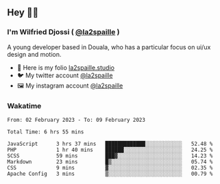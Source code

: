 ## Hey 👋🏾
### I'm Wilfried Djossi ( <a href="https://twitter.com/la2spaille/" target="_blank">@la2spaille</a> )
A young developer based in Douala, who has a particular focus on ui/ux design and motion.

- 🎨 Here is my folio [la2spaille.studio](https://la2spaille.studio/)
- 🐦 My twitter account [@la2spaille](https://twitter.com/la2spaille/)
- 🖼 My instagram account [@la2spaille](https://www.instagram.com/la2spaille/)

### Wakatime
<!--START_SECTION:waka-->

```text
From: 02 February 2023 - To: 09 February 2023

Total Time: 6 hrs 55 mins

JavaScript      3 hrs 37 mins   █████████████░░░░░░░░░░░░   52.48 %
PHP             1 hr 40 mins    ██████░░░░░░░░░░░░░░░░░░░   24.25 %
SCSS            59 mins         ███▓░░░░░░░░░░░░░░░░░░░░░   14.23 %
Markdown        23 mins         █▒░░░░░░░░░░░░░░░░░░░░░░░   05.74 %
CSS             9 mins          ▓░░░░░░░░░░░░░░░░░░░░░░░░   02.35 %
Apache Config   3 mins          ▒░░░░░░░░░░░░░░░░░░░░░░░░   00.79 %
```

<!--END_SECTION:waka-->
<!--
**la2spaille/la2spaille** is a ✨ _special_ ✨ repository because its `README.md` (this file) appears on your GitHub profile.

Here are some ideas to get you started:

- 🔭 I’m currently working on ...
- 🌱 I’m currently learning ...
- 👯 I’m looking to collaborate on ...
- 🤔 I’m looking for help with ...
- 💬 Ask me about ...
- 📫 How to reach me: ...
- 😄 Pronouns: ...
- ⚡ Fun fact: ...
-->
